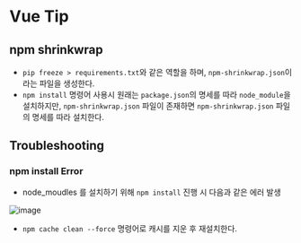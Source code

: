 # Vue Tip

## npm shrinkwrap

- `pip freeze > requirements.txt`와 같은 역할을 하며, `npm-shrinkwrap.json`이라는 파일을 생성한다.
- `npm install` 명령어 사용시 원래는 `package.json`의 명세를 따라 `node_module`을 설치하지만, `npm-shrinkwrap.json` 파일이 존재하면 `npm-shrinkwrap.json` 파일의 명세를 따라 설치한다.

## Troubleshooting

### npm install Error

- node_moudles 를 설치하기 위해 `npm install` 진행 시 다음과 같은 에러 발생

![image](https://user-images.githubusercontent.com/52814897/70999112-1a2a4480-211c-11ea-8cfc-10b4596e938d.png)

- `npm cache clean --force` 명령어로 캐시를 지운 후 재설치한다.